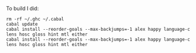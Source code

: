 To build I did:

    rm -rf ~/.ghc ~/.cabal
    cabal update
    cabal install --reorder-goals --max-backjumps=-1 alex happy language-c lens hosc gloss hint mtl either
    cabal install --reorder-goals --max-backjumps=-1 alex happy language-c lens hosc gloss hint mtl either
